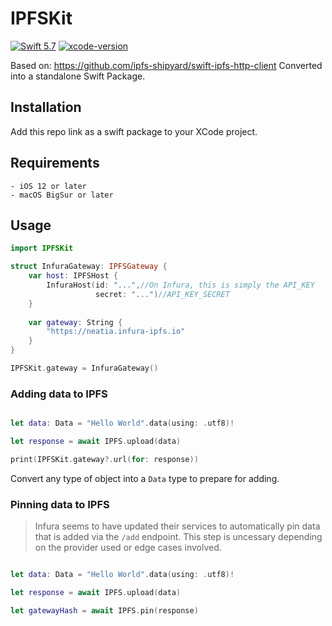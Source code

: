 # IPFSKit

[![Swift 5.7](https://img.shields.io/badge/swift-5.7-brightgreen.svg)](https://github.com/apple/swift)
[![xcode-version](https://img.shields.io/badge/xcode-14.2-brightgreen)](https://developer.apple.com/xcode/)

Based on: https://github.com/ipfs-shipyard/swift-ipfs-http-client
Converted into a standalone Swift Package.

## Installation

Add this repo link as a swift package to your XCode project.

## Requirements
    - iOS 12 or later
    - macOS BigSur or later

## Usage

```swift
import IPFSKit

struct InfuraGateway: IPFSGateway {
    var host: IPFSHost {
        InfuraHost(id: "...",//On Infura, this is simply the API_KEY
                   secret: "...")//API_KEY_SECRET
    }
    
    var gateway: String {
        "https://neatia.infura-ipfs.io"
    }
}

IPFSKit.gateway = InfuraGateway()
```

### Adding data to IPFS

```swift

let data: Data = "Hello World".data(using: .utf8)!

let response = await IPFS.upload(data)

print(IPFSKit.gateway?.url(for: response))

```

Convert any type of object into a `Data` type to prepare for adding.

### Pinning data to IPFS

> Infura seems to have updated their services to automatically pin data that is added via the `/add` endpoint. This step is uncessary depending on the provider used or edge cases involved.

```swift

let data: Data = "Hello World".data(using: .utf8)!

let response = await IPFS.upload(data)

let gatewayHash = await IPFS.pin(response)
```
